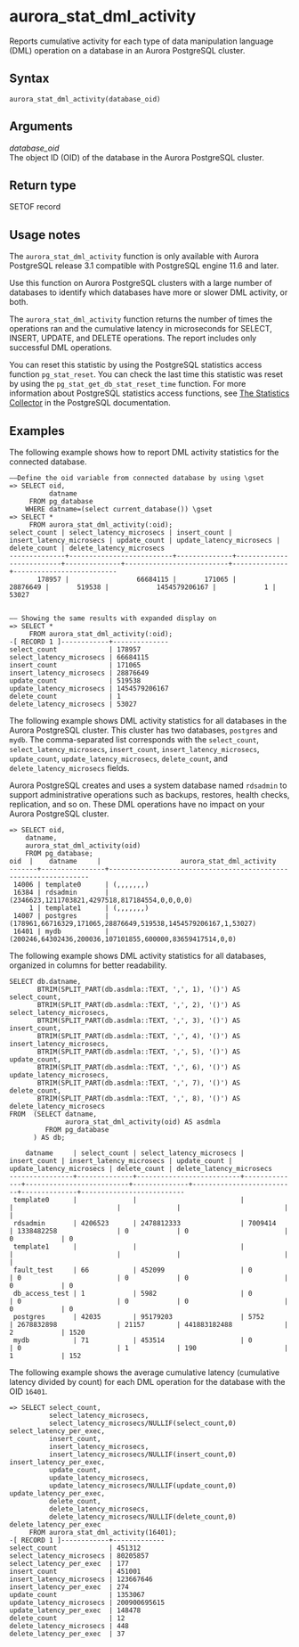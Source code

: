 # aurora\_stat\_dml\_activity<a name="aurora_stat_dml_activity"></a>

Reports cumulative activity for each type of data manipulation language \(DML\) operation on a database in an Aurora PostgreSQL cluster\.

## Syntax<a name="aurora_stat_dml_activity-syntax"></a>

 

```
aurora_stat_dml_activity(database_oid)
```

## Arguments<a name="aurora_stat_dml_activity-arguments"></a>

 *database\_oid*   
The object ID \(OID\) of the database in the Aurora PostgreSQL cluster\.

## Return type<a name="aurora_stat_dml_activity-return-type"></a>

SETOF record

## Usage notes<a name="aurora_stat_dml_activity-usage-notes"></a>

The `aurora_stat_dml_activity` function is only available with Aurora PostgreSQL release 3\.1 compatible with PostgreSQL engine 11\.6 and later\.

Use this function on Aurora PostgreSQL clusters with a large number of databases to identify which databases have more or slower DML activity, or both\.

The `aurora_stat_dml_activity` function returns the number of times the operations ran and the cumulative latency in microseconds for SELECT, INSERT, UPDATE, and DELETE operations\. The report includes only successful DML operations\.

You can reset this statistic by using the PostgreSQL statistics access function `pg_stat_reset`\. You can check the last time this statistic was reset by using the `pg_stat_get_db_stat_reset_time` function\. For more information about PostgreSQL statistics access functions, see [The Statistics Collector](https://www.postgresql.org/docs/9.1/monitoring-stats.html) in the PostgreSQL documentation\.

## Examples<a name="aurora_stat_dml_activity-examples"></a>

The following example shows how to report DML activity statistics for the connected database\.

```
––Define the oid variable from connected database by using \gset
=> SELECT oid, 
          datname 
     FROM pg_database 
    WHERE datname=(select current_database()) \gset
=> SELECT * 
     FROM aurora_stat_dml_activity(:oid);
select_count | select_latency_microsecs | insert_count | insert_latency_microsecs | update_count | update_latency_microsecs | delete_count | delete_latency_microsecs
--------------+--------------------------+--------------+--------------------------+--------------+--------------------------+--------------+--------------------------
       178957 |                 66684115 |       171065 |                 28876649 |       519538 |            1454579206167 |            1 |                    53027


–– Showing the same results with expanded display on
=> SELECT * 
     FROM aurora_stat_dml_activity(:oid);
-[ RECORD 1 ]------------+--------------
select_count             | 178957
select_latency_microsecs | 66684115
insert_count             | 171065
insert_latency_microsecs | 28876649
update_count             | 519538
update_latency_microsecs | 1454579206167
delete_count             | 1
delete_latency_microsecs | 53027
```

The following example shows DML activity statistics for all databases in the Aurora PostgreSQL cluster\. This cluster has two databases, `postgres` and `mydb`\. The comma\-separated list corresponds with the `select_count`, `select_latency_microsecs`, `insert_count`, `insert_latency_microsecs`, `update_count`, `update_latency_microsecs`, `delete_count`, and `delete_latency_microsecs` fields\.

Aurora PostgreSQL creates and uses a system database named `rdsadmin` to support administrative operations such as backups, restores, health checks, replication, and so on\. These DML operations have no impact on your Aurora PostgreSQL cluster\.

```
=> SELECT oid, 
    datname, 
    aurora_stat_dml_activity(oid) 
    FROM pg_database;
oid  |    datname     |                    aurora_stat_dml_activity
-------+----------------+-----------------------------------------------------------------
 14006 | template0      | (,,,,,,,)
 16384 | rdsadmin       | (2346623,1211703821,4297518,817184554,0,0,0,0)
     1 | template1      | (,,,,,,,)
 14007 | postgres       | (178961,66716329,171065,28876649,519538,1454579206167,1,53027)
 16401 | mydb           | (200246,64302436,200036,107101855,600000,83659417514,0,0)
```

The following example shows DML activity statistics for all databases, organized in columns for better readability\.

```
SELECT db.datname,
       BTRIM(SPLIT_PART(db.asdmla::TEXT, ',', 1), '()') AS select_count,
       BTRIM(SPLIT_PART(db.asdmla::TEXT, ',', 2), '()') AS select_latency_microsecs,
       BTRIM(SPLIT_PART(db.asdmla::TEXT, ',', 3), '()') AS insert_count,
       BTRIM(SPLIT_PART(db.asdmla::TEXT, ',', 4), '()') AS insert_latency_microsecs,
       BTRIM(SPLIT_PART(db.asdmla::TEXT, ',', 5), '()') AS update_count,
       BTRIM(SPLIT_PART(db.asdmla::TEXT, ',', 6), '()') AS update_latency_microsecs,
       BTRIM(SPLIT_PART(db.asdmla::TEXT, ',', 7), '()') AS delete_count,
       BTRIM(SPLIT_PART(db.asdmla::TEXT, ',', 8), '()') AS delete_latency_microsecs 
FROM  (SELECT datname,
              aurora_stat_dml_activity(oid) AS asdmla 
         FROM pg_database
      ) AS db;
      
    datname     | select_count | select_latency_microsecs | insert_count | insert_latency_microsecs | update_count | update_latency_microsecs | delete_count | delete_latency_microsecs
----------------+--------------+--------------------------+--------------+--------------------------+--------------+--------------------------+--------------+--------------------------
 template0      |              |                          |              |                          |              |                          |              |
 rdsadmin       | 4206523      | 2478812333               | 7009414      | 1338482258               | 0            | 0                        | 0            | 0
 template1      |              |                          |              |                          |              |                          |              |
 fault_test     | 66           | 452099                   | 0            | 0                        | 0            | 0                        | 0            | 0
 db_access_test | 1            | 5982                     | 0            | 0                        | 0            | 0                        | 0            | 0
 postgres       | 42035        | 95179203                 | 5752         | 2678832898               | 21157        | 441883182488             | 2            | 1520
 mydb           | 71           | 453514                   | 0            | 0                        | 1            | 190                      | 1            | 152
```

The following example shows the average cumulative latency \(cumulative latency divided by count\) for each DML operation for the database with the OID `16401`\.

```
=> SELECT select_count, 
          select_latency_microsecs, 
          select_latency_microsecs/NULLIF(select_count,0) select_latency_per_exec,
          insert_count, 
          insert_latency_microsecs, 
          insert_latency_microsecs/NULLIF(insert_count,0) insert_latency_per_exec,
          update_count, 
          update_latency_microsecs, 
          update_latency_microsecs/NULLIF(update_count,0) update_latency_per_exec,
          delete_count, 
          delete_latency_microsecs, 
          delete_latency_microsecs/NULLIF(delete_count,0) delete_latency_per_exec
     FROM aurora_stat_dml_activity(16401);
-[ RECORD 1 ]------------+-------------
select_count             | 451312
select_latency_microsecs | 80205857
select_latency_per_exec  | 177
insert_count             | 451001
insert_latency_microsecs | 123667646
insert_latency_per_exec  | 274
update_count             | 1353067
update_latency_microsecs | 200900695615
update_latency_per_exec  | 148478
delete_count             | 12
delete_latency_microsecs | 448
delete_latency_per_exec  | 37
```